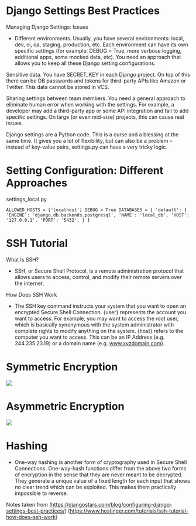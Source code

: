 # Django Settings Best Practices

Managing Django Settings: Issues
- Different environments. Usually, you have several environments: local, dev, ci, qa, staging, production, etc. Each environment can have its own specific settings (for example: DEBUG = True, more verbose logging, additional apps, some mocked data, etc). You need an approach that allows you to keep all these Django setting configurations.

Sensitive data. You have SECRET_KEY in each Django project. On top of this there can be DB passwords and tokens for third-party APIs like Amazon or Twitter. This data cannot be stored in VCS.


Sharing settings between team members. You need a general approach to eliminate human error when working with the settings. For example, a developer may add a third-party app or some API integration and fail to add specific settings. On large (or even mid-size) projects, this can cause real issues.

Django settings are a Python code. This is a curse and a blessing at the same time. It gives you a lot of flexibility, but can also be a problem – instead of key-value pairs, settings.py can have a very tricky logic.

# Setting Configuration: Different Approaches

settings_local.py

`ALLOWED_HOSTS = ['localhost']
DEBUG = True
DATABASES = {
    'default': {
        'ENGINE': 'django.db.backends.postgresql',
        'NAME': 'local_db',
        'HOST': '127.0.0.1',
        'PORT': '5432',
    }
}`

# SSH Tutorial

What Is SSH?
- SSH, or Secure Shell Protocol, is a remote administration protocol that allows users to access, control, and modify their remote servers over the internet.

How Does SSH Work
- The SSH key command instructs your system that you want to open an encrypted Secure Shell Connection. {user} represents the account you want to access. For example, you may want to access the root user, which is basically synonymous with the system administrator with complete rights to modify anything on the system. {host} refers to the computer you want to access. This can be an IP Address (e.g. 244.235.23.19) or a domain name (e.g. www.xyzdomain.com).

# Symmetric Encryption
![](https://www.hostinger.com/tutorials/wp-content/uploads/sites/2/2017/07/symmetric-encryption-ssh-tutorial.webp)

# Asymmetric Encryption
![](https://www.hostinger.com/tutorials/wp-content/uploads/sites/2/2017/07/asymmetric-encryption.webp)

# Hashing
- One-way hashing is another form of cryptography used in Secure Shell Connections. One-way-hash functions differ from the above two forms of encryption in the sense that they are never meant to be decrypted. They generate a unique value of a fixed length for each input that shows no clear trend which can be exploited. This makes them practically impossible to reverse.


Notes taken from (https://djangostars.com/blog/configuring-django-settings-best-practices/)
(https://www.hostinger.com/tutorials/ssh-tutorial-how-does-ssh-work)
